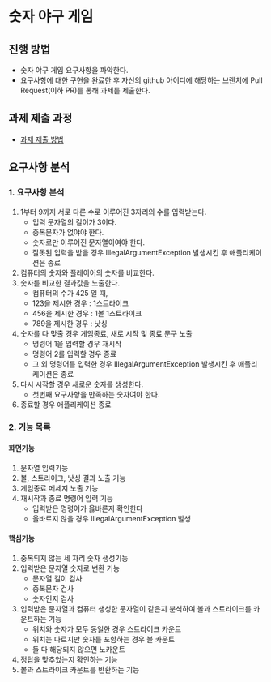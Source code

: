# 숫자 야구 게임

## 진행 방법

* 숫자 야구 게임 요구사항을 파악한다.
* 요구사항에 대한 구현을 완료한 후 자신의 github 아이디에 해당하는 브랜치에 Pull Request(이하 PR)를 통해 과제를 제출한다.

## 과제 제출 과정

* [과제 제출 방법](https://github.com/next-step/nextstep-docs/tree/master/precourse)

## 요구사항 분석

### 1. 요구사항 분석

1. 1부터 9까지 서로 다른 수로 이루어진 3자리의 수를 입력받는다.
    * 입력 문자열의 길이가 3이다.
    * 중복문자가 없야야 한다.
    * 숫자로만 이루어진 문자열이여야 한다.
    * 잘못된 입력을 받을 경우 IllegalArgumentException 발생시킨 후 애플리케이션은 종료
2. 컴퓨터의 숫자와 플레이어의 숫자를 비교한다.
3. 숫자를 비교한 결과값을 노출한다.
    * 컴퓨터의 수가 425 일 때,
    * 123을 제시한 경우 : 1스트라이크
    * 456을 제시한 경우 : 1볼 1스트라이크
    * 789을 제시한 경우 : 낫싱
4. 숫자를 다 맞출 경우 게임종료, 새로 시작 및 종료 문구 노출
    * 명령어 1을 입력할 경우 재시작
    * 명령어 2를 입력할 경우 종료
    * 그 외 명령어를 입력한 경우 IllegalArgumentException 발생시킨 후 애플리케이션은 종료
5. 다시 시작할 경우 새로운 숫자를 생성한다.
    * 첫번째 요구사항을 만족하는 숫자여야 한다.
6. 종료할 경우 애플리케이션 종료

### 2. 기능 목록

#### 화면기능

1. 문자열 입력기능
2. 볼, 스트라이크, 낫싱 결과 노출 기능
3. 게임종료 메세지 노출 기능
4. 재시작과 종료 명령어 입력 기능
    * 입력받은 명령어가 옳바른지 확인한다
    * 올바르지 않을 경우 IllegalArgumentException 발생

#### 핵심기능

1. 중복되지 않는 세 자리 숫자 생성기능
2. 입력받은 문자열 숫자로 변환 기능
    * 문자열 길이 검사
    * 중복문자 검사
    * 숫자인지 검사
4. 입력받은 문자열과 컴퓨터 생성한 문자열이 같은지 분석하여 볼과 스트라이크를 카운트하는 기능
    * 위치와 숫자가 모두 동일한 경우 스트라이크 카운트
    * 위치는 다르지만 숫자를 포함하는 경우 볼 카운트
    * 둘 다 해당되지 않으면 노카운트
5. 정답을 맞추었는지 확인하는 기능
6. 볼과 스트라이크 카운트를 반환하는 기능
